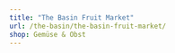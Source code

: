 ```yaml
---
title: "The Basin Fruit Market"
url: /the-basin/the-basin-fruit-market/
shop: Gemüse & Obst
---
```


